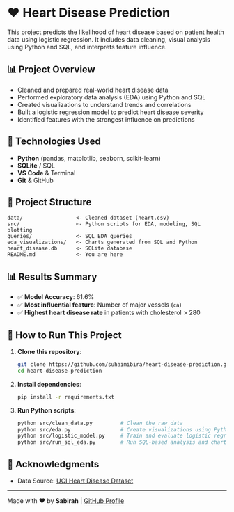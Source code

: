 # ❤️ Heart Disease Prediction

This project predicts the likelihood of heart disease based on patient health data using logistic regression. It includes data cleaning, visual analysis using Python and SQL, and interprets feature influence.

## 📊 Project Overview

- Cleaned and prepared real-world heart disease data
- Performed exploratory data analysis (EDA) using Python and SQL
- Created visualizations to understand trends and correlations
- Built a logistic regression model to predict heart disease severity
- Identified features with the strongest influence on predictions

## 🧠 Technologies Used

- **Python** (pandas, matplotlib, seaborn, scikit-learn)
- **SQLite** / SQL
- **VS Code** & Terminal
- **Git** & GitHub

## 📁 Project Structure

```
data/                 <- Cleaned dataset (heart.csv)
src/                  <- Python scripts for EDA, modeling, SQL plotting
queries/              <- SQL EDA queries
eda_visualizations/   <- Charts generated from SQL and Python
heart_disease.db      <- SQLite database
README.md             <- You are here
```

## 📊 Results Summary

- ✅ **Model Accuracy**: 61.6%
- ✅ **Most influential feature**: Number of major vessels (`ca`)
- ✅ **Highest heart disease rate** in patients with cholesterol > 280

## 🚀 How to Run This Project

1. **Clone this repository**:

   ```bash
   git clone https://github.com/suhaimibira/heart-disease-prediction.git
   cd heart-disease-prediction
   ```

2. **Install dependencies**:

   ```bash
   pip install -r requirements.txt
   ```

3. **Run Python scripts**:

   ```bash
   python src/clean_data.py         # Clean the raw data
   python src/eda.py                # Create visualizations using Python
   python src/logistic_model.py     # Train and evaluate logistic regression model
   python src/run_sql_eda.py        # Run SQL-based analysis and charts
   ```

## 🙌 Acknowledgments

- Data Source: [UCI Heart Disease Dataset](https://archive.ics.uci.edu/ml/datasets/Heart+Disease)

---

Made with ❤️ by **Sabirah** | [GitHub Profile](https://github.com/suhaimibira)

